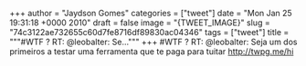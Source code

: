 
+++
author = "Jaydson Gomes"
categories = ["tweet"]
date = "Mon Jan 25 19:31:18 +0000 2010"
draft = false
image = "{TWEET_IMAGE}"
slug = "74c3122ae732655c60d7fe8716df89830ac04346"
tags = ["tweet"]
title = """#WTF ? RT: @leobalter: Se..."""
+++
#WTF ? RT: @leobalter: Seja um dos primeiros a testar uma ferramenta que te paga para tuitar http://twpg.me/hi
